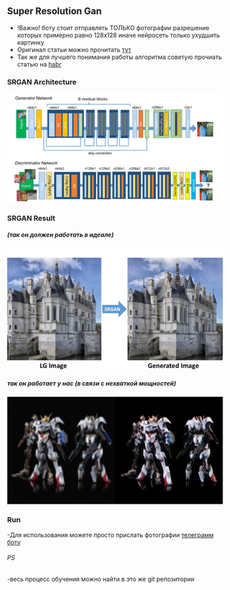 ## Super Resolution Gan
- !Важно! боту стоит отправлять ТОЛЬКО фотографии разрешение которых примерно равно 128x128 иначе нейросеть только ухудшить картинку 
- Оригинал статьи можно прочитать [тут](https://arxiv.org/pdf/1609.04802.pdf)
- Так же для лучшего понимания работы алгоритма советую прочиать статью на [habr](https://habr.com/ru/articles/742420/)
### SRGAN Architecture
![ ](/model%20(1).jpeg)
### SRGAN Result
##### (так он должен работать в идеале)
![](/SRGAN_Result3.png)

##### так он работает у нас (в связи с нехваткой мощностей)
![](/photo_2024-02-04_13-50-21.jpg)

### Run
-Для использования можете просто прислать фотографии [телеграмм боту](https://t.me/Opostupashkabot)

###### PS
-весь процесс обучения можно найти в это же git репозитории 
